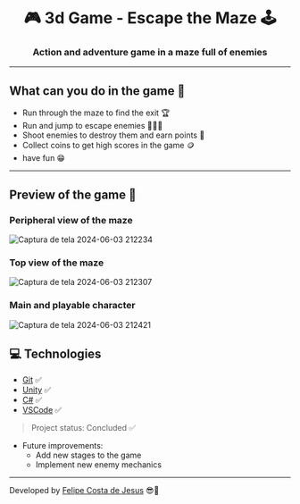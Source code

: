 <h1 align="center">🎮 3d Game - Escape the Maze 🕹️</h1>
<h3 align="center">Action and adventure game in a maze full of enemies</h3>

---

## What can you do in the game 🏁

 - Run through the maze to find the exit 🏆
 - Run and jump to escape enemies 🏃‍♂️💨
 - Shoot enemies to destroy them and earn points 🔫
 - Collect coins to get high scores in the game 🪙
 - have fun 😁
---

## Preview of the game 📸
### Peripheral view of the maze
![Captura de tela 2024-06-03 212234](https://github.com/Felipe-Cjesus/3dGame-Maze/assets/69065836/0f3cee37-3726-423f-a217-582341c06c8b)

### Top view of the maze
![Captura de tela 2024-06-03 212307](https://github.com/Felipe-Cjesus/3dGame-Maze/assets/69065836/40658131-4e34-4db7-96b6-708fe3c92c4b)

### Main and playable character
![Captura de tela 2024-06-03 212421](https://github.com/Felipe-Cjesus/3dGame-Maze/assets/69065836/60ff35ea-31a9-4681-a53a-8b79be0a71f8)

## 💻 Technologies

- [Git](https://git-scm.com) ✅
- [Unity](https://unity.com/pt) ✅
- [C#](https://dotnet.microsoft.com/pt-br/languages/csharp) ✅
- [VSCode](https://code.visualstudio.com/) ✅

> Project status: Concluded ✅
- Future improvements:
  - Add new stages to the game
  - Implement new enemy mechanics
---
Developed by [Felipe Costa de Jesus](https://www.instagram.com/felipe.cjesus/) 😎🤙
